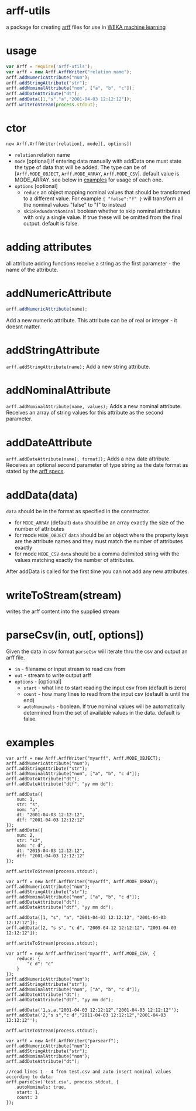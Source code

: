 # arff-utils

a package for creating [arff](https://weka.wikispaces.com/ARFF) files for use in [WEKA machine learning](https://weka.wikispaces.com/)

# usage

```javascript
var Arff = require('arff-utils');
var arff = new Arff.ArffWriter("relation name");
arff.addNumericAttribute("num");
arff.addStringAttribute("str");
arff.addNominalAttribute("nom", ["a", "b", "c"]);
arff.addDateAttribute("dt");
arff.addData([1,"s","a","2001-04-03 12:12:12"]);
arff.writeToStream(process.stdout);
```
# ctor
```new Arff.ArffWriter(relation[, mode][, options])```
* `relation` relation name
* `mode` [optional] if entering data manually with addData one must state the type of data that will be added. The type can be of [`Arff.MODE_OBJECT`, `Arff.MODE_ARRAY`, `Arff.MODE_CSV`]. default value is MODE_ARRAY. see below in [examples](#examples) for usage of each one.
* `options` [optional]
  * `reduce` an object mapping nominal values that should be transformed to a different value. For example `{ "false":"f" }` will transform all the nominal values "false" to "f" to instead
  * `skipRedundantNominal` boolean whether to skip nominal attributes with only a single value. If true these will be omitted from the final output. default is false.

# adding attributes

all attribute adding functions receive a string as the first parameter - the name of the attribute.

# addNumericAttribute
```javascript
arff.addNumericAttribute(name);
```
Add a new numeric attribute. This attribute can be of real or integer - it doesnt matter.

# addStringAttribute
```arff.addStringAttribute(name);```
Add a new string attribute.

# addNominalAttribute
```arff.addNominalAttribute(name, values);```
Adds a new nominal attribute. Receives an array of string values for this attribute as the second parameter.

# addDateAttribute
```arff.addDateAttribute(name[, format]);```
Adds a new date attribute. Receives an optional second parameter of type string as the date format as stated by the [arff specs](https://weka.wikispaces.com/ARFF).

# addData(data)
`data` should be in the format as specified in the constructor.
* for `MODE_ARRAY` (default) `data` should be an array exactly the size of the number of attributes
* for mode `MODE_OBJECT` `data` should be an object where the property keys are the attribute names and they must match the number of attributes exactly
* for mode `MODE_CSV` `data` should be a comma delimited string with the values matching exactly the number of attributes.

After addData is called for the first time you can not add any new attributes.

# writeToStream(stream)
writes the arff content into the supplied stream

# parseCsv(in, out[, options])
Given the data in csv format `parseCsv` will iterate thru the csv and output an arff file.

* `in` - filename or input stream to read csv from
* `out` - stream to write output arff
* `options` - [optional]
  * `start` - what line to start reading the input csv from (default is zero)
  * `count` - how many lines to read from the input csv (default is until the end)
  * `autoNominals` - boolean. If true nominal values will be automatically determined from the set of available values in the data. default is false.

# examples
```
var arff = new Arff.ArffWriter("myarff", Arff.MODE_OBJECT);
arff.addNumericAttribute("num");
arff.addStringAttribute("str");
arff.addNominalAttribute("nom", ["a", "b", "c d"]);
arff.addDateAttribute("dt");
arff.addDateAttribute("dtf", "yy mm dd");

arff.addData({
    num: 1,
    str: "s",
    nom: "a",
    dt: "2001-04-03 12:12:12",
    dtf: "2001-04-03 12:12:12"
});
arff.addData({
    num: 2,
    str: "s2",
    nom: "c d",
    dt: "2015-04-03 12:12:12",
    dtf: "2001-04-03 12:12:12"
});

arff.writeToStream(process.stdout);
```
```
var arff = new Arff.ArffWriter("myarff", Arff.MODE_ARRAY);
arff.addNumericAttribute("num");
arff.addStringAttribute("str");
arff.addNominalAttribute("nom", ["a", "b", "c d"]);
arff.addDateAttribute("dt");
arff.addDateAttribute("dtf", "yy mm dd");

arff.addData([1, "s", "a", "2001-04-03 12:12:12", "2001-04-03 12:12:12"]);
arff.addData([2, "s s", "c d", "2009-04-12 12:12:12", "2001-04-03 12:12:12"]);

arff.writeToStream(process.stdout);
```
```
var arff = new Arff.ArffWriter("myarff", Arff.MODE_CSV, {     
	reduce: {
        "c d": "c" 
    }
});
arff.addNumericAttribute("num");
arff.addStringAttribute("str");
arff.addNominalAttribute("nom", ["a", "b", "c d"]);
arff.addDateAttribute("dt");
arff.addDateAttribute("dtf", "yy mm dd");

arff.addData('1,s,a,"2001-04-03 12:12:12","2001-04-03 12:12:12"');
arff.addData('2,"s s","c d","2011-04-03 12:12:12","2001-04-03 12:12:12"');

arff.writeToStream(process.stdout);
```
```
var arff = new Arff.ArffWriter("parsearf");
arff.addNumericAttribute("num");
arff.addStringAttribute("str");
arff.addNominalAttribute("nom");
arff.addDateAttribute("dt");

//read lines 1 - 4 from test.csv and auto insert nominal values according to data:
arff.parseCsv('test.csv', process.stdout, {
    autoNominals: true,
    start: 1,
    count: 3
});
```

